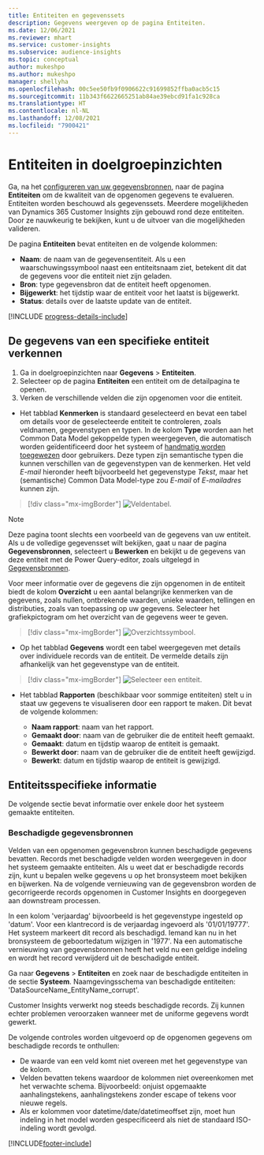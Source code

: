 ```yaml
---
title: Entiteiten en gegevenssets
description: Gegevens weergeven op de pagina Entiteiten.
ms.date: 12/06/2021
ms.reviewer: mhart
ms.service: customer-insights
ms.subservice: audience-insights
ms.topic: conceptual
author: mukeshpo
ms.author: mukeshpo
manager: shellyha
ms.openlocfilehash: 00c5ee50fb9f0906622c91699852ffba0acb5c15
ms.sourcegitcommit: 11b343f6622665251ab84ae39ebcd91fa1c928ca
ms.translationtype: HT
ms.contentlocale: nl-NL
ms.lasthandoff: 12/08/2021
ms.locfileid: "7900421"
---
```

# <a name="entities-in-audience-insights"></a>Entiteiten in doelgroepinzichten

Ga, na het [configureren van uw gegevensbronnen](data-sources.md), naar de pagina **Entiteiten** om de kwaliteit van de opgenomen gegevens te evalueren. Entiteiten worden beschouwd als gegevenssets. Meerdere mogelijkheden van Dynamics 365 Customer Insights zijn gebouwd rond deze entiteiten. Door ze nauwkeurig te bekijken, kunt u de uitvoer van die mogelijkheden valideren.

De pagina **Entiteiten** bevat entiteiten en de volgende kolommen:

- **Naam**: de naam van de gegevensentiteit. Als u een waarschuwingssymbool naast een entiteitsnaam ziet, betekent dit dat de gegevens voor die entiteit niet zijn geladen.
- **Bron**: type gegevensbron dat de entiteit heeft opgenomen.
- **Bijgewerkt**: het tijdstip waar de entiteit voor het laatst is bijgewerkt.
- **Status**: details over de laatste update van de entiteit.

[!INCLUDE [progress-details-include](../includes/progress-details-pane.md)]

## <a name="explore-a-specific-entitys-data"></a>De gegevens van een specifieke entiteit verkennen

1. Ga in doelgroepinzichten naar **Gegevens** > **Entiteiten**.
1. Selecteer op de pagina **Entiteiten** een entiteit om de detailpagina te openen.  
1. Verken de verschillende velden die zijn opgenomen voor die entiteit.

- Het tabblad **Kenmerken** is standaard geselecteerd en bevat een tabel om details voor de geselecteerde entiteit te controleren, zoals veldnamen, gegevenstypen en typen. In de kolom **Type** worden aan het Common Data Model gekoppelde typen weergegeven, die automatisch worden geïdentificeerd door het systeem of [handmatig worden toegewezen](map-entities.md) door gebruikers. Deze typen zijn semantische typen die kunnen verschillen van de gegevenstypen van de kenmerken. Het veld *E-mail* hieronder heeft bijvoorbeeld het gegevenstype *Tekst*, maar het (semantische) Common Data Model-type zou *E-mail* of *E-mailadres* kunnen zijn.

> [!div class="mx-imgBorder"]
> ![Veldentabel.](media/data-manager-entities-fields.PNG "Veldentabel")

> [!NOTE]
> Deze pagina toont slechts een voorbeeld van de gegevens van uw entiteit. Als u de volledige gegevensset wilt bekijken, gaat u naar de pagina **Gegevensbronnen**, selecteert u **Bewerken** en bekijkt u de gegevens van deze entiteit met de Power Query-editor, zoals uitgelegd in [Gegevensbronnen](data-sources.md).

Voor meer informatie over de gegevens die zijn opgenomen in de entiteit biedt de kolom **Overzicht** u een aantal belangrijke kenmerken van de gegevens, zoals nullen, ontbrekende waarden, unieke waarden, tellingen en distributies, zoals van toepassing op uw gegevens. Selecteer het grafiekpictogram om het overzicht van de gegevens weer te geven.

> [!div class="mx-imgBorder"]
> ![Overzichtssymbool.](media/data-manager-entities-summary.png "Aanvraagoverzichtstabel")

- Op het tabblad **Gegevens** wordt een tabel weergegeven met details over individuele records van de entiteit. De vermelde details zijn afhankelijk van het gegevenstype van de entiteit.

> [!div class="mx-imgBorder"]
> ![Selecteer een entiteit.](media/data-manager-entities-data.png "Selecteer een entiteit")

- Het tabblad **Rapporten** (beschikbaar voor sommige entiteiten) stelt u in staat uw gegevens te visualiseren door een rapport te maken. Dit bevat de volgende kolommen:

  - **Naam rapport**: naam van het rapport.
  - **Gemaakt door**: naam van de gebruiker die de entiteit heeft gemaakt.
  - **Gemaakt**: datum en tijdstip waarop de entiteit is gemaakt.
  - **Bewerkt door**: naam van de gebruiker die de entiteit heeft gewijzigd.
  - **Bewerkt**: datum en tijdstip waarop de entiteit is gewijzigd. 

## <a name="entity-specific-information"></a>Entiteitsspecifieke informatie

De volgende sectie bevat informatie over enkele door het systeem gemaakte entiteiten.

### <a name="corrupted-data-sources"></a>Beschadigde gegevensbronnen

Velden van een opgenomen gegevensbron kunnen beschadigde gegevens bevatten. Records met beschadigde velden worden weergegeven in door het systeem gemaakte entiteiten. Als u weet dat er beschadigde records zijn, kunt u bepalen welke gegevens u op het bronsysteem moet bekijken en bijwerken. Na de volgende vernieuwing van de gegevensbron worden de gecorrigeerde records opgenomen in Customer Insights en doorgegeven aan downstream processen. 

In een kolom 'verjaardag' bijvoorbeeld is het gegevenstype ingesteld op 'datum'. Voor een klantrecord is de verjaardag ingevoerd als '01/01/19777'. Het systeem markeert dit record als beschadigd. Iemand kan nu in het bronsysteem de geboortedatum wijzigen in '1977'. Na een automatische vernieuwing van gegevensbronnen heeft het veld nu een geldige indeling en wordt het record verwijderd uit de beschadigde entiteit. 

Ga naar **Gegevens** > **Entiteiten** en zoek naar de beschadigde entiteiten in de sectie **Systeem**. Naamgevingsschema van beschadigde entiteiten: 'DataSourceName_EntityName_corrupt'.

Customer Insights verwerkt nog steeds beschadigde records. Zij kunnen echter problemen veroorzaken wanneer met de uniforme gegevens wordt gewerkt.

De volgende controles worden uitgevoerd op de opgenomen gegevens om beschadigde records te onthullen: 

- De waarde van een veld komt niet overeen met het gegevenstype van de kolom.
- Velden bevatten tekens waardoor de kolommen niet overeenkomen met het verwachte schema. Bijvoorbeeld: onjuist opgemaakte aanhalingstekens, aanhalingstekens zonder escape of tekens voor nieuwe regels.
- Als er kolommen voor datetime/date/datetimeoffset zijn, moet hun indeling in het model worden gespecificeerd als niet de standaard ISO-indeling wordt gevolgd.


[!INCLUDE[footer-include](../includes/footer-banner.md)]
